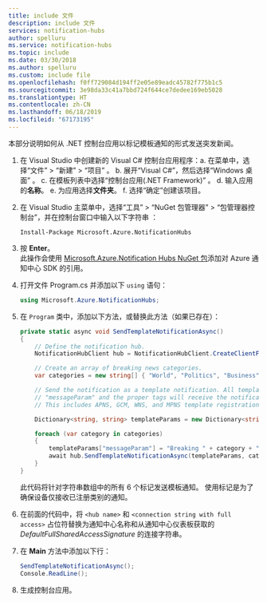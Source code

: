```yaml
---
title: include 文件
description: include 文件
services: notification-hubs
author: spelluru
ms.service: notification-hubs
ms.topic: include
ms.date: 03/30/2018
ms.author: spelluru
ms.custom: include file
ms.openlocfilehash: f0ff729084d194ff2e05e89eadc45782f775b1c5
ms.sourcegitcommit: 3e98da33c41a7bbd724f644ce7dedee169eb5028
ms.translationtype: HT
ms.contentlocale: zh-CN
ms.lasthandoff: 06/18/2019
ms.locfileid: "67173195"
---
```

本部分说明如何从 .NET 控制台应用以标记模板通知的形式发送突发新闻。 

1. 在 Visual Studio 中创建新的 Visual C# 控制台应用程序：a. 在菜单中，选择“文件”   > “新建”   > “项目”  。
    b. 展开“Visual C#”，然后选择“Windows 桌面”   。 
    c. 在模板列表中选择“控制台应用(.NET Framework)”  。 
    d. 输入应用的**名称**。 
    e. 为应用选择**文件夹**。
    f. 选择“确定”创建该项目。  
2. 在 Visual Studio 主菜单中，选择“工具” > “NuGet 包管理器” > “包管理器控制台”，并在控制台窗口中输入以下字符串    ：
   
    ```
    Install-Package Microsoft.Azure.NotificationHubs
    ```
   
3. 按 **Enter**。  
    此操作会使用 [Microsoft.Azure.Notification Hubs NuGet 包]添加对 Azure 通知中心 SDK 的引用。

4. 打开文件 Program.cs 并添加以下 `using` 语句：
   
    ```csharp
    using Microsoft.Azure.NotificationHubs;
    ```

5. 在 `Program` 类中，添加以下方法，或替换此方法（如果已存在）：
   
    ```csharp
    private static async void SendTemplateNotificationAsync()
    {
        // Define the notification hub.
        NotificationHubClient hub = NotificationHubClient.CreateClientFromConnectionString("<connection string with full access>", "<hub name>");

        // Create an array of breaking news categories.
        var categories = new string[] { "World", "Politics", "Business", "Technology", "Science", "Sports"};

        // Send the notification as a template notification. All template registrations that contain
        // "messageParam" and the proper tags will receive the notifications.
        // This includes APNS, GCM, WNS, and MPNS template registrations.

        Dictionary<string, string> templateParams = new Dictionary<string, string>();

        foreach (var category in categories)
        {
            templateParams["messageParam"] = "Breaking " + category + " News!";
            await hub.SendTemplateNotificationAsync(templateParams, category);
        }
    }
    ```   
   
    此代码将针对字符串数组中的所有 6 个标记发送模板通知。 使用标记是为了确保设备仅接收已注册类别的通知。

5. 在前面的代码中，将 `<hub name>` 和 `<connection string with full access>` 占位符替换为通知中心名称和从通知中心仪表板获取的 *DefaultFullSharedAccessSignature* 的连接字符串。

6. 在 **Main** 方法中添加以下行：
   
    ```csharp
    SendTemplateNotificationAsync();
    Console.ReadLine();
    ```

7. 生成控制台应用。

<!-- Images. -->
[13]: ./media/notification-hubs-back-end/notification-hub-create-console-app.png

<!-- URLs. -->
[Get started with Notification Hubs]: ../articles/notification-hubs/notification-hubs-windows-store-dotnet-get-started-wns-push-notification.md
[Notification Hubs REST interface]: https://msdn.microsoft.com/library/windowsazure/dn223264.aspx
[Add push notifications for Mobile Apps]: ../articles/app-service-mobile/app-service-mobile-windows-store-dotnet-get-started-push.md
[How to use Notification Hubs from Java or PHP]: ../articles/notification-hubs/notification-hubs-java-push-notification-tutorial.md
[Microsoft.Azure.Notification Hubs NuGet 包]: http://www.nuget.org/packages/Microsoft.Azure.NotificationHubs/
